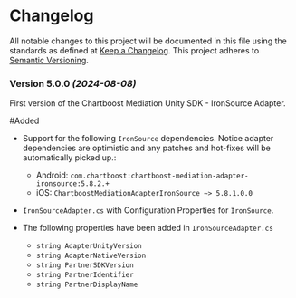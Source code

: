 # Changelog
All notable changes to this project will be documented in this file using the standards as defined at [Keep a Changelog](https://keepachangelog.com/en/1.0.0/). This project adheres to [Semantic Versioning](https://semver.org/spec/v2.0.0).

### Version 5.0.0 *(2024-08-08)*

First version of the Chartboost Mediation Unity SDK - IronSource Adapter.

#Added
- Support for the following `IronSource` dependencies. Notice adapter dependencies are optimistic and any patches and hot-fixes will be automatically picked up.:
    * Android: `com.chartboost:chartboost-mediation-adapter-ironsource:5.8.2.+`
    * iOS: `ChartboostMediationAdapterIronSource ~> 5.8.1.0.0`
    
- `IronSourceAdapter.cs` with Configuration Properties for `IronSource`.
- The following properties have been added in `IronSourceAdapter.cs`
    * `string AdapterUnityVersion`
    * `string AdapterNativeVersion`
    * `string PartnerSDKVersion`
    * `string PartnerIdentifier`
    * `string PartnerDisplayName`